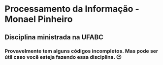 # Processamento da Informação - Monael Pinheiro
## Disciplina ministrada na UFABC
### Provavelmente tem alguns códigos incompletos. Mas pode ser útil caso você esteja fazendo essa disciplina. :wink:

